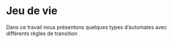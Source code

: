 # Jeu de vie
 Dans ce travail nous présentons quelques types d’automates avec différents règles de transition
